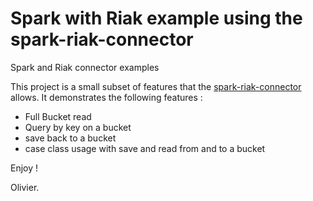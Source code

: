 # Spark with Riak example using the spark-riak-connector
Spark and Riak connector examples

This project is a small subset of features that the [spark-riak-connector](https://github.com/basho/spark-riak-connector) allows.
It demonstrates the following features : 

 * Full Bucket read
 * Query by key on a bucket
 * save back to a bucket
 * case class usage with save and read from and to a bucket

Enjoy !

Olivier.
